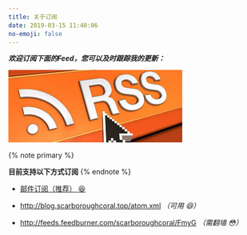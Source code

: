 ```yaml
---
title: 关于订阅
date: 2019-03-15 11:40:06
no-emoji: false
---
```






***欢迎订阅下面的Feed，您可以及时跟踪我的更新：***

![](index/top.jpg)

{% note primary %}



**目前支持以下方式订阅**
{% endnote %}





- [邮件订阅（推荐） :laughing: ](https://feedburner.google.com/fb/a/mailverify?uri=scarboroughcoral/FmyG&amp;loc=zh_CN/)
- http://blog.scarboroughcoral.top/atom.xml *（可用 :smile:）*
  
- http://feeds.feedburner.com/scarboroughcoral/FmyG *（需翻墙 :flushed:）*
  

